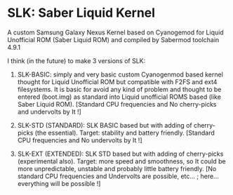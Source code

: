 SLK: Saber Liquid Kernel
===

A custom Samsung Galaxy Nexus Kernel based on Cyanogemod for Liquid Unofficial ROM (Saber Liquid ROM) and compiled by Sabermod toolchain 4.9.1 

I think (in the future) to make 3 versions of SLK:

1) SLK-BASIC: simply and very basic custom Cyanogenmod based kernel thought for Liquid Unofficial ROM but compatible with F2FS and ext4 filesystems. It is basic for avoid any kind of problem and thought to be entered (boot.img) as standard into Liquid unofficial ROMS based (like Saber Liquid ROM). [Standard CPU frequencies and No cherry-picks and undervolts by It !] 

2) SLK-STD (STANDARD): SLK BASIC based but with adding of cherry-picks (the essential). Target: stability and battery friendly. [Standard CPU frequencies and No undervolts by It !] 

3) SLK-EXT (EXTENDED): SLK STD based but with adding of cherry-picks (experimental also). Target: more speed and smoothness, so It could be more unpredictable, unstable and probably little battery friendly. [No standard CPU frequencies and Undervolts are possible, etc... ; here... everything will be possible !]  


